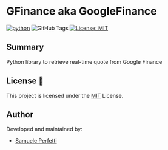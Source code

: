 # GFinance aka GoogleFinance
[![python](https://img.shields.io/badge/Python-3.7-3776AB.svg?style=flat&logo=python&logoColor=white)](https://www.python.org)
![GitHub Tags](https://img.shields.io/github/tag/stefano-polo/reinforcement_learning_option_on_tvs.svg)
[![License: MIT](https://img.shields.io/badge/License-MIT-yellow.svg)](https://opensource.org/licenses/MIT)

## Summary
Python library to retrieve real-time quote from Google Finance

## License 📄
This project is licensed under the [MIT](https://github.com/SamPerfe/Exchange_Rate/blob/main/LICENSE) License.

## Author
Developed and maintained by:
- [Samuele Perfetti](https://github.com/SamPerfe)